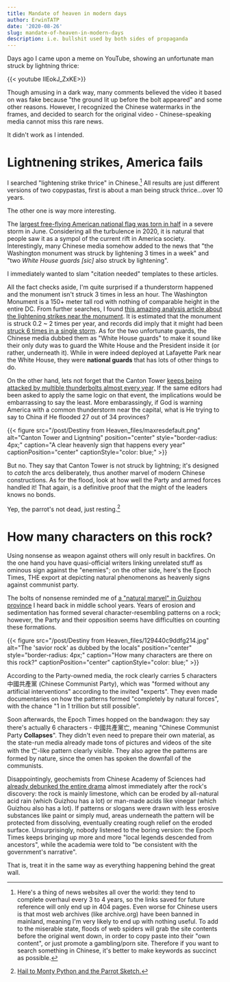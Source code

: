 ```yaml
---
title: Mandate of heaven in modern days
author: ErwinTATP
date: '2020-08-26'
slug: mandate-of-heaven-in-modern-days
description: i.e. bullshit used by both sides of propaganda
---
```


Days ago I came upon a meme on YouTube, showing an unfortunate man struck by lightning thrice:

{{< youtube IIEokJ_ZxKE>}}

Though amusing in a dark way, many comments believed the video it based on was fake because "the ground lit up before the bolt appeared" and some other reasons. However, I recognized the Chinese watermarks in the frames, and decided to search for the original video - Chinese-speaking media cannot miss this rare news. 

It didn't work as I intended.

# Lightnening strikes, America fails

I searched "lightening strike thrice" in Chinese.[^1] All results are just different versions of two copypastas, first is about a man being struck thrice…over 10 years. 

The other one is way more interesting.

The [largest free-flying American national flag was torn in half](https://www.businessinsider.com/largest-american-flag-ripped-in-half-after-storm-2020-6) in a severe storm in June. Considering all the turbulence in 2020, it is natural that people saw it as a sympol of the current rift in America society. Interestingly, many Chinese media somehow added to the news that "the Washington monument was struck by lightening 3 times in a week" and "two *White House guards \[sic\]* also struck by lightening".

I immediately wanted to slam "citation needed" templates to these articles.

All the fact checks aside, I'm quite surprised if a thunderstorm happened and the monument isn't struck 3 times in less an hour. The Washington Monument is a 150+ meter tall rod with nothing of comparable height in the entire DC. From further searches, I found [this amazing analysis article about the lightening strikes near the monument](https://www.washingtonpost.com/weather/2020/06/09/lightning-strikes-washington-monument/). It is estimated that the monument is struck 0.2 ~ 2 times per year, and records did imply that it might had been [struck 6 times in a single storm](http://ira.usf.edu/CAM/exhibitions/1998_12_McCollum/supplemental_didactics/14.Colton.pdf). As for the two unfortunate guards, the Chinese media dubbed them as "White House guards" to make it sound like their only duty was to guard the White House and the President inside it (or rather, underneath it). While in were indeed deployed at Lafayette Park near the White House, they were **national guards** that has lots of other things to do. 

On the other hand, lets not forget that the Canton Tower [keeps being attacked by multible thunderbolts almost every year](https://www.hk01.com/%E5%A4%A7%E5%9C%8B%E5%B0%8F%E4%BA%8B/483141/%E7%B6%B2%E6%B0%91%E6%8B%8D%E5%88%B0%E5%BB%A3%E5%B7%9E%E5%A1%94-%E8%A2%AB%E9%9B%B7%E5%8A%88-%E5%85%A8%E9%81%8E%E7%A8%8B-%E5%AE%98%E6%96%B9%E6%BE%84%E6%B8%85-%E6%98%AF%E4%B8%BB%E5%8B%95-%E6%8E%A5%E9%96%83-%E9%81%BF%E9%9B%B7). If the same editors had been asked to apply the same logic on that event, the implications would be embarrassing to say the least. More embarassingly, if God is warning America with a common thunderstorm near the capital, what is He trying to say to China if He flooded 27 out of 34 provinces?

{{< figure src="/post/Destiny from Heaven_files/maxresdefault.png" alt="Canton Tower and Ligntning" position="center" style="border-radius: 4px;" caption="A clear heavenly sign that happens every year" captionPosition="center" captionStyle="color: blue;" >}}

But no. They say that Canton Tower is not struck by lightning; it's designed to *catch* the arcs deliberately, thus another marvel of modern Chinese constructions. As for the flood, look at how well the Party and armed forces handled it! That again, is a definitive proof that the might of the leaders knows no bonds.

Yep, the parrot's not dead, just resting.[^2]

# How many characters on this rock?
Using nonsense as weapon against others will only result in backfires. On the one hand you have quasi-official writers linking unrelated stuff as ominous sign against the "enemies"; on the other side, here's the Epoch Times, THE export at depicting natural phenomenons as heavenly signs against communist party.

The bolts of nonsense reminded me of [a "natural marvel" in Guizhou province](t.ly/wUFO) I heard back in middle school years. Years of erosion and sedimentation has formed several character-resembling patterns on a rock; however, the Party and their opposition seems have difficulties on counting these formations.

{{< figure src="/post/Destiny from Heaven_files/129440c9ddfg214.jpg" alt="The 'savior rock' as dubbed by the locals" position="center" style="border-radius: 4px;" caption="How many characters are there on this rock?" captionPosition="center" captionStyle="color: blue;" >}}

According to the Party-owned media, the rock clearly carries 5 characters 中國共產黨 (Chinese Communist Party), which was "formed without any artificial interventions" according to the invited "experts". They even made documentaries on how the patterns formed "completely by natural forces", with the chance "1 in 1 trillion but still possible". 

Soon afterwards, the Epoch Times hopped on the bandwagon: they say there's actually 6 characters - 中國共產黨亡, meaning "Chinese Communist Party **Collapses**". They didn't even need to prepare their own material, as the state-run media already made tons of pictures and videos of the site with the 亡-like pattern clearly visible. They also agree the patterns are formed by nature, since the omen has spoken the downfall of the communists.

Disappointingly, geochemists from Chinese Academy of Sciences had [already debunked the entire drama](http://web.archive.org/web/20191017070819/http://tigerliuhu.blog.sohu.com/240438504.html) almost immediately after the rock's discovery: the rock is mainly limestone, which can be eroded by all-natural acid rain (which Guizhou has a lot) or man-made acids like vinegar (which Guizhou also has a lot). If patterns or slogans were drawn with less erosive substances like paint or simply mud, areas underneath the pattern will be protected from dissolving, eventually creating rough relief on the eroded surface. Unsurprisingly, nobody listened to the boring version: the Epoch Times keeps bringing up more and more "local legends descended from ancestors", while the academia were told to "be consistent with the government's narrative".

That is, treat it in the same way as everything happening behind the great wall.

[^1]: Here's a thing of news websites all over the world: they tend to complete overhaul every 3 to 4 years, so the links saved for future reference will only end up in 404 pages. Even worse for Chinese users is that most web archives (like archive.org) have been banned in mainland, meaning I'm very likely to end up with nothing useful. To add to the miserable state, floods of web spiders will grab the site contents before the original went down, in order to copy paste into their "own content", or just promote a gambling/porn site. Therefore if you want to search something in Chinese, it's better to make keywords as succinct as possible.

[^2]: [Hail to Monty Python and the Parrot Sketch.](https://www.youtube.com/watch?v=vnciwwsvNcc)